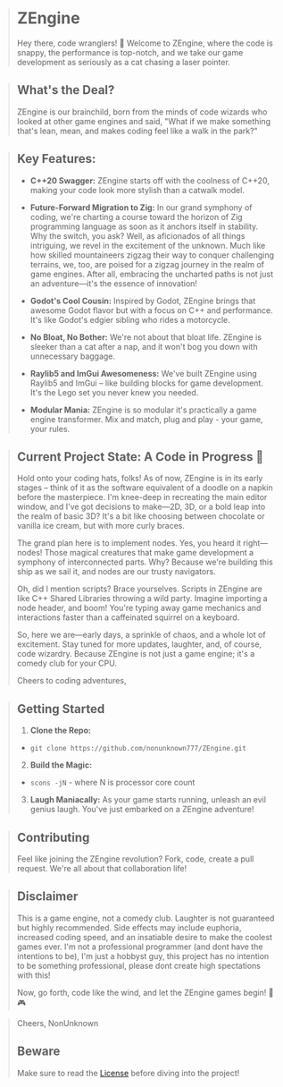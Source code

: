 > # ZEngine
> 
> Hey there, code wranglers! 🚀 Welcome to ZEngine, where the code is snappy, the performance is top-notch, and we take our game development as seriously as a cat chasing a laser pointer.

> ## What's the Deal?
> 
> ZEngine is our brainchild, born from the minds of code wizards who looked at other game engines and said, "What if we make something that's lean, mean, and makes coding feel like a walk in the park?"

> ## Key Features:
> 
> -   **C++20 Swagger:** ZEngine starts off with the coolness of C++20, making your code look more stylish than a catwalk model.
>     
> -   **Future-Forward Migration to Zig:** In our grand symphony of coding, we're charting a course toward the horizon of Zig programming language as soon as it anchors itself in stability. Why the switch, you ask? Well, as aficionados of all things intriguing, we revel in the excitement of the unknown. Much like how skilled mountaineers zigzag their way to conquer challenging terrains, we, too, are poised for a zigzag journey in the realm of game engines. After all, embracing the uncharted paths is not just an adventure—it's the essence of innovation!
>     
> -   **Godot's Cool Cousin:** Inspired by Godot, ZEngine brings that awesome Godot flavor but with a focus on C++ and performance. It's like Godot's edgier sibling who rides a motorcycle.
>     
> -   **No Bloat, No Bother:** We're not about that bloat life. ZEngine is sleeker than a cat after a nap, and it won't bog you down with unnecessary baggage.
>     
> -   **Raylib5 and ImGui Awesomeness:** We've built ZEngine using Raylib5 and ImGui – like building blocks for game development. It's the Lego set you never knew you needed.
>     
> -   **Modular Mania:** ZEngine is so modular it's practically a game engine transformer. Mix and match, plug and play - your game, your rules.
>     

> ## Current Project State: A Code in Progress 🚧
> 
> Hold onto your coding hats, folks! As of now, ZEngine is in its early stages – think of it as the software equivalent of a doodle on a napkin before the masterpiece. I'm knee-deep in recreating the main editor window, and I've got decisions to make—2D, 3D, or a bold leap into the realm of basic 3D? It's a bit like choosing between chocolate or vanilla ice cream, but with more curly braces.
> 
> The grand plan here is to implement nodes. Yes, you heard it right—nodes! Those magical creatures that make game development a symphony of interconnected parts. Why? Because we're building this ship as we sail it, and nodes are our trusty navigators.
> 
> Oh, did I mention scripts? Brace yourselves. Scripts in ZEngine are like C++ Shared Libraries throwing a wild party. Imagine importing a node header, and boom! You're typing away game mechanics and interactions faster than a caffeinated squirrel on a keyboard.
> 
> So, here we are—early days, a sprinkle of chaos, and a whole lot of excitement. Stay tuned for more updates, laughter, and, of course, code wizardry. Because ZEngine is not just a game engine; it's a comedy club for your CPU.
> 
> Cheers to coding adventures,

> ## Getting Started
> 
> 1.  **Clone the Repo:**
>     
>     
> 
> -   `git clone https://github.com/nonunknown777/ZEngine.git` 
>     
> 2.   **Build the Magic:**
>
> -   `scons -jN` - where  N is processor core count
>     
> 3.  **Laugh Maniacally:** As your game starts running, unleash an evil genius laugh. You've just embarked on a ZEngine adventure!
>     

> ## Contributing
> 
> Feel like joining the ZEngine revolution? Fork, code, create a pull request. We're all about that collaboration life!

> ## Disclaimer
> 
> This is a game engine, not a comedy club. Laughter is not guaranteed but highly recommended. Side effects may include euphoria, increased coding speed, and an insatiable desire to make the coolest games ever.
> I'm not a professional programmer (and dont have the intentions to be), I'm just a hobbyst guy, this project has no intention to be something professional, please dont create high spectations with this!
> 
> Now, go forth, code like the wind, and let the ZEngine games begin! 🚀🎮


> Cheers, NonUnknown
> ## Beware
> 
> Make sure to read the [License](./LICENSE.MD) before diving into the project!
